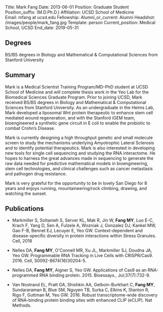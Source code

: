 Title: Mark Fang
Date: 2013-06-01
Position: Graduate Student
Position_suffix: (M.D.Ph.D.)
Affiliation: UCSD School of Medicine       
Email: mfang at ucsd.edu
Fellowship:
Alumni_or_current: Alumni
Headshot: /images/people/mark_fang.jpg
Template: person
Current_position: Medical School, UCSD
End_date: 2019-05-31
<!-- Status: draft -->

## Degrees

BS/BS degrees in Biology and Mathematical & Computational Sciences from Stanford University<br>

## Summary

Mark is a Medical Scientist Training Program/MD-PhD student at UCSD School of Medicine and will complete thesis work in the Yeo Lab for the Biomedical Sciences Graduate Program.  Prior to joining UCSD, Mark received BS/BS degrees in Biology and Mathematical & Computational Sciences from Stanford University.  As an undergraduate in the Helms Lab, Mark developed a liposomal Wnt protein therapeutic to enhance stem cell mediated wound regeneration, and with the Stanford iGEM team, bioengineered a synthetic gene circuit in E coli to enable the probiotic to combat Crohn’s Disease.

Mark is currently designing a high throughput genetic and small molecule screen to study the mechanisms underlying Amyotrophic Lateral Sclerosis and to identify potential therapeutics.  Mark is also interested in developing new tools for single cell sequencing and studying the RNA interactome.  He hopes to harness the great advances made in sequencing to generate the raw data needed for predictive mathematical models in bioengineering, stem cell technologies, and clinical challenges such as cancer metastasis and pathogen drug resistance.

Mark is very grateful for the opportunity to be in lovely San Diego for 8 years and enjoys running, mountaineering/rock climbing, drawing, and watching the sunset.

## Publications
* Markmiller S, Soltanieh S, Server KL, Mak R, Jin W, **Fang MY**, Luo E-C, Krach F, Yang D, Sen A, Fulzele A, Wozniak J, Gonzalez DJ, Kankel MW, Gao F-B, Bennet EJ, Lecuyer E, Yeo GW. Context-dependent and disease-specific diversity in protein interactions within Stress Granules. Cell, 2018

* Nelles DA, **Fang MY**, O'Connell MR, Xu JL, Markmiller SJ, Doudna JA, Yeo GW. Programmable RNA Tracking in Live Cells with CRISPR/Cas9. 2016. Cell, S0092-8674(16)30204-5.

* Nelles DA, **Fang MY**, Aigner S, Yeo GW. Applications of Cas9 as an RNA-programmed RNA binding protein. 2015. Bioessays., Jul;37(7):732-9.

* Van Nostrand EL, Pratt GA, Shishkin AA, Gelboin-Burkhart C, **Fang MY**, Sundararaman B, Blue SM, Nguyen TB, Surka C, Elkins K, Stanton R, Rigo F, Guttman M, Yeo GW. 2016. Robust transcriptome-wide discovery of RNA-binding protein binding sites with enhanced CLIP (eCLIP). Nat Methods.

